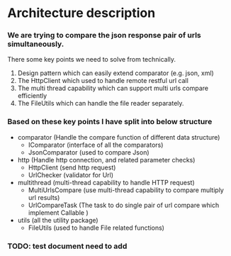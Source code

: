 # Architecture description

### We are trying to compare the json response pair of urls simultaneously.

There some key points we need to solve from technically. 

1. Design pattern which can easily extend comparator (e.g. json, xml)
2. The HttpClient which used to handle remote restful url call 
3. The multi thread capability which can support multi urls compare efficiently
4. The FileUtils which can handle the file reader separately.


### Based on these key points I have split into below structure

  - comparator (Handle the compare function of different data structure)
    - IComparator (interface of all the comparators)
    - JsonComparator (used to compare Json) 
  - http (Handle http connection, and related parameter checks)
    - HttpClient (send http request)
    - UrlChecker (validator for Url)
  - multithread (multi-thread capability to handle HTTP request)
    - MultiUrlsCompare (use multi-thread capability to compare multiply url results)
    - UrlCompareTask (The task to do single pair of url compare which implement Callable )
  - utils (all the utility package)
    - FileUtils (used to handle File related functions)
    
### TODO: test document need to add
